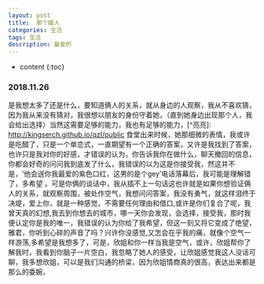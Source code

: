 ```yaml
---
layout: post
title:  那个媛人
categories: 生活 
tags: 生活 
description: 最爱的
---
```


* content
{:toc}

###  2018.11.26
  是我想太多了还是什么，要知道俩人的关系，就从身边的人观察，我从不喜欢猜，因为我从来没有猜对，我很想以朋友的身份守着她，（直到她身边出现那个人，我会给出选择）当然这需要足够的能力，我也有足够的能力，[^亮亮]: http://kingserch.github.io/qzl/public 食堂出来时候，她那细微的表情，我或许是吃醋了，只是一个单恋式，一直期望有一个正确的答案，又许是我找到了答案，也许只是我对你的好感，才错误的认为，你告诉我你在做什么，聊天撤回的信息，你都会好奇的问问我到底发了什么，我错误的以为这是你接受我，然这并不是，‘他会送你我最爱的紫色口红，这男的是个gey’电话落幕后，我可能是理解错了，多希望 。可是你俩的谈话中，我从插不上一句话这也许就是如果你想验证俩人的关系，就观察周围，被处作空气，我想问问答案，我没有勇气，就这样泪终于决堤，爱上你，就是一种感觉，不需要任何理由和借口,或许是你们复合了呢，我曾天真的幻想,我去到你想去的城市，哪一天你会发现，会选择，接受我，那时我便认定你是我的唯一，我错误的认为你给了我希望，但这一刻又将它变成了绝望，雅君，你听到心碎的声音了吗？兴许你没感觉,又怎会在乎我的痛，就像个空气一样游荡,多希望是我想多了，可是，欣姐和你一样当我是空气，或许，欣姐帮你了解我时，我看到你脑子一片空白，我忽略了她人的感受，让欣姐感觉我这人没话可聊，我多想欣姐，可以是我们沟通的桥梁，因为欣姐情商真的很高，表达出来都是那么的委婉，